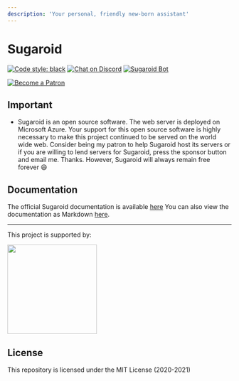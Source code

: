 ```yaml
---
description: 'Your personal, friendly new-born assistant'
---
```


# Sugaroid

[![Code style: black](https://img.shields.io/badge/code%20style-black-000000.svg)](https://github.com/psf/black)
[![Chat on Discord](https://img.shields.io/discord/801396971138580540?color=7281da&label=Chat%20on%20Discord&logo=discord&logoColor=white)](https://discord.gg/EWaYYYjgJw)
[![Sugaroid Bot](https://img.shields.io/badge/sugaroid-core-%23f70049)](https://github.com/sugaroidbot/sugaroid)



[![Become a Patron](https://c5.patreon.com/external/logo/become_a_patron_button.png)](https://www.patreon.com/srevinsaju?fan_landing=true)
## Important
* Sugaroid is an open source software. The web server is deployed on Microsoft Azure. Your support for this open source software is highly necessary to make this project continued to be served on the world wide web. Consider being my patron to help Sugaroid host its servers or if you are willing to lend servers for Sugaroid, press the sponsor button and email me. Thanks. However, Sugaroid will always remain free forever :smile:


## Documentation
The official Sugaroid documentation is available [here](https://srevinsaju.me/sugaroid)
You can also view the documentation as Markdown [here](./docs/mdbook/src/SUMMARY.md).

---
<p>This project is supported by:</p>
<p>
  <a href="https://m.do.co/c/432d3b8ed4b3">
    <img src="https://opensource.nyc3.cdn.digitaloceanspaces.com/attribution/assets/SVG/DO_Logo_horizontal_blue.svg" width="201px">
  </a>
</p>

## License
This repository is licensed under the MIT License (2020-2021)
